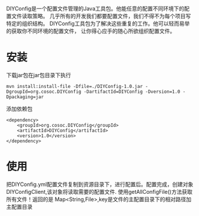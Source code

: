 # 
DIYConfig是一个配置文件管理的Java工具包。他能任意的配置不同环境下的配置文件读取策略。
几乎所有的开发我们都要配置文件，我们不得不为每个项目写特定的组织结构。
DIYConfig工具包为了解决这些重复的工作。他可以轻而易举的获取你不同环境的配置文件，
让你得心应手的随心所欲组织配置文件。
# 安装
下载jar包在jar包目录下执行
```
mvn install:install-file -Dfile=./DIYConfig-1.0.jar -DgroupId=org.cosoc.DIYConfig -DartifactId=DIYConfig -Dversion=1.0 -Dpackaging=jar
```
添加依赖包
```
<dependency>
	<groupId>org.cosoc.DIYConfig</groupId>
	<artifactId>DIYConfig</artifactId>
	<version>1.0</version>
</dependency>
```
# 使用
把DIYConfig.yml配置文件复制到资源目录下，进行配置后。配置完成，创建对象 DIYConfigClient,该对象将读取需要的配置文件.
使用getAllConfigFile()方法获取所有文件！返回的是 Map<String,File>,key是文件的主配置目录下的相对路径加主配置目录
